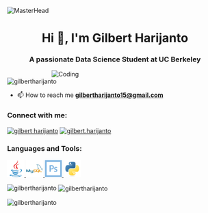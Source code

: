 ![MasterHead](https://user-images.githubusercontent.com/58959408/232639433-cb0aea21-66f0-4508-a771-85e2089c5a87.gif)
<h1 align="center">Hi 👋, I'm Gilbert Harijanto</h1>
<h3 align="center">A passionate Data Science Student at UC Berkeley</h3>
<img align="right" alt="Coding" width="400" src="https://camo.githubusercontent.com/5ddf73ad3a205111cf8c686f687fc216c2946a75005718c8da5b837ad9de78c9/68747470733a2f2f7468756d62732e6766796361742e636f6d2f4576696c4e657874446576696c666973682d736d616c6c2e676966">

<p align="left"> <img src="https://komarev.com/ghpvc/?username=gilbertharijanto&label=Profile%20views&color=0e75b6&style=flat" alt="gilbertharijanto" /> </p>

- 📫 How to reach me **gilbertharijanto15@gmail.com**

<h3 align="left">Connect with me:</h3>
<p align="left">
<a href="https://linkedin.com/in/gilbert harijanto" target="blank"><img align="center" src="https://raw.githubusercontent.com/rahuldkjain/github-profile-readme-generator/master/src/images/icons/Social/linked-in-alt.svg" alt="gilbert harijanto" height="30" width="40" /></a>
<a href="https://instagram.com/gilbert.harijanto" target="blank"><img align="center" src="https://raw.githubusercontent.com/rahuldkjain/github-profile-readme-generator/master/src/images/icons/Social/instagram.svg" alt="gilbert.harijanto" height="30" width="40" /></a>
</p>

<h3 align="left">Languages and Tools:</h3>
<p align="left"> <a href="https://www.java.com" target="_blank" rel="noreferrer"> <img src="https://raw.githubusercontent.com/devicons/devicon/master/icons/java/java-original.svg" alt="java" width="40" height="40"/> </a> <a href="https://www.mysql.com/" target="_blank" rel="noreferrer"> <img src="https://raw.githubusercontent.com/devicons/devicon/master/icons/mysql/mysql-original-wordmark.svg" alt="mysql" width="40" height="40"/> </a> <a href="https://www.photoshop.com/en" target="_blank" rel="noreferrer"> <img src="https://raw.githubusercontent.com/devicons/devicon/master/icons/photoshop/photoshop-line.svg" alt="photoshop" width="40" height="40"/> </a> <a href="https://www.python.org" target="_blank" rel="noreferrer"> <img src="https://raw.githubusercontent.com/devicons/devicon/master/icons/python/python-original.svg" alt="python" width="40" height="40"/> </a> </p>

<p><img align="left" src="https://github-readme-stats.vercel.app/api/top-langs?username=gilbertharijanto&show_icons=true&locale=en&layout=compact" alt="gilbertharijanto" /></p>

<p>&nbsp;<img align="center" src="https://github-readme-stats.vercel.app/api?username=gilbertharijanto&show_icons=true&locale=en" alt="gilbertharijanto" /></p>

<p><img align="center" src="https://github-readme-streak-stats.herokuapp.com/?user=gilbertharijanto&" alt="gilbertharijanto" /></p>
